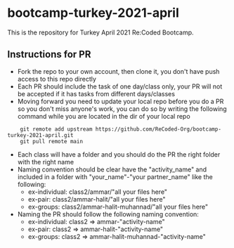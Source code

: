 # bootcamp-turkey-2021-april
This is the repository for Turkey April 2021 Re:Coded Bootcamp.

## Instructions for PR
* Fork the repo to your own account, then clone it, you don't have push access to this repo directly
* Each PR should include the task of one day/class only, your PR will not be accepted if it has tasks from different days/classes
* Moving forward you need to update your local repo before you do a PR so you don't miss anyone's work, you can do so by writing the following command while you are located in the dir of your local repo
```
    git remote add upstream https://github.com/ReCoded-Org/bootcamp-turkey-2021-april.git
    git pull remote main
```
* Each class will have a folder and you should do the PR the right folder with the right name
* Naming convention should be clear have the "activity_name" and included in a folder with "your_name"-"your partner_name" like the following:
  * ex-individual: class2/ammar/"all your files here"
  * ex-pair: class2/ammar-halit/"all your files here"
  * ex-groups: class2/ammar-halit-muhannad/"all your files here"
* Naming the PR should follow the following naming convention:
  * ex-individual: class2 => ammar-"activity-name"
  * ex-pair: class2 => ammar-halit-"activity-name"
  * ex-groups: class2 => ammar-halit-muhannad-"activity-name"
